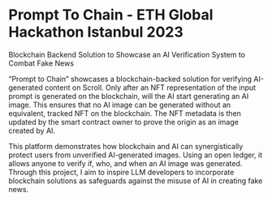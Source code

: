 # Prompt To Chain - ETH Global Hackathon Istanbul 2023
Blockchain Backend Solution to Showcase an AI Verification System to Combat Fake News

“Prompt to Chain” showcases a blockchain-backed solution for verifying AI-generated content on Scroll. Only after an NFT representation of the input prompt is generated on the blockchain, will the AI start generating an AI image. This ensures that no AI image can be generated without an equivalent, tracked NFT on the blockchain. The NFT metadata is then updated by the smart contract owner to prove the origin as an image created by AI.

This platform demonstrates how blockchain and AI can synergistically protect users from unverified AI-generated images. Using an open ledger, it allows anyone to verify if, who, and when an AI image was generated. Through this project, I aim to inspire LLM developers to incorporate blockchain solutions as safeguards against the misuse of AI in creating fake news.

